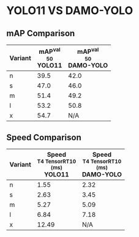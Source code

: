 ---
---
# YOLO11 VS DAMO-YOLO

## mAP Comparison

| **Variant** | <center><span style='width: 400px;'>**mAP<sup>val<br>50**<br>**YOLO11**</span></center> | <center><span style='width: 400px;'>**mAP<sup>val<br>50**<br>**DAMO-YOLO**</span></center> |
|----|----------------------------------|------------------------------------|
| n | 39.5 | 42.0 |
| s | 47.0 | 46.0 |
| m | 51.4 | 49.2 |
| l | 53.2 | 50.8 |
| x | 54.7 | N/A |

## Speed Comparison

| **Variant** | <center><span style='width: 200px;'>**Speed**<br><sup>T4 TensorRT10<br>(ms)</sup><br>**YOLO11**</span></center> | <center><span style='width: 200px;'>**Speed**<br><sup>T4 TensorRT10<br>(ms)</sup><br>**DAMO-YOLO**</span></center> |
|---------|-----------------------|-----------------------|
| n | 1.55 | 2.32 |
| s | 2.63 | 3.45 |
| m | 5.27 | 5.09 |
| l | 6.84 | 7.18 |
| x | 12.49 | N/A |
